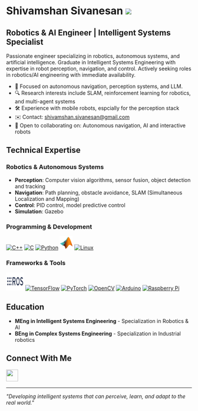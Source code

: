 # Shivamshan Sivanesan ![](https://user-images.githubusercontent.com/18350557/176309783-0785949b-9127-417c-8b55-ab5a4333674e.gif)

## Robotics & AI Engineer | Intelligent Systems Specialist

Passionate engineer specializing in robotics, autonomous systems, and artificial intelligence. Graduate in Intelligent Systems Engineering with expertise in robot perception, navigation, and control. Actively seeking roles in robotics/AI engineering with immediate availability.

* 🤖 Focused on autonomous navigation, perception systems, and LLM.
* 🔍 Research interests include SLAM, reinforcement learning for robotics, and multi-agent systems
* 🛠️ Experience with mobile robots, espcially for the perception stack
* ✉️ Contact: [shivamshan.sivanesan@gmail.com](mailto:shivamshan.sivanesan@gmail.com)
* 🤝 Open to collaborating on: Autonomous navigation, AI and interactive robots

## Technical Expertise

### Robotics & Autonomous Systems
- **Perception**: Computer vision algorithms, sensor fusion, object detection and tracking
- **Navigation**: Path planning, obstacle avoidance, SLAM (Simultaneous Localization and Mapping)
- **Control**: PID control, model predictive control
- **Simulation**: Gazebo

### Programming & Development
<p align="left">
<a href="https://docs.microsoft.com/en-us/cpp/?view=msvc-170" target="_blank" rel="noreferrer"><img src="https://raw.githubusercontent.com/danielcranney/readme-generator/main/public/icons/skills/cplusplus-colored.svg" width="36" height="36" alt="C++" /></a>
<a href="https://docs.microsoft.com/en-us/cpp/?view=msvc-170" target="_blank" rel="noreferrer"><img src="https://raw.githubusercontent.com/danielcranney/readme-generator/main/public/icons/skills/c-colored.svg" width="36" height="36" alt="C" /></a>
<a href="https://www.python.org/" target="_blank" rel="noreferrer"><img src="https://raw.githubusercontent.com/danielcranney/readme-generator/main/public/icons/skills/python-colored.svg" width="36" height="36" alt="Python" /></a>
<a href="https://fr.mathworks.com/products/matlab.html" target="_blank" rel="noreferrer"><img src="https://github.com/SShivamshan/SShivamshan/blob/main/Matlab.png" width="36" height="36" alt="Matlab" /></a>
<a href="https://www.linux.org" target="_blank" rel="noreferrer"><img src="https://raw.githubusercontent.com/danielcranney/readme-generator/main/public/icons/skills/linux-colored.svg" width="36" height="36" alt="Linux" /></a>
</p>

### Frameworks & Tools
<p align="left">
<a href="https://www.ros.org/" target="_blank" rel="noreferrer"><img src="https://github.com/SShivamshan/SShivamshan/blob/main/ros-ar21.svg" width="48" height="48" alt="ROS" /></a>
<a href="https://www.tensorflow.org/" target="_blank" rel="noreferrer"><img src="https://raw.githubusercontent.com/danielcranney/readme-generator/main/public/icons/skills/tensorflow-colored.svg" width="36" height="36" alt="TensorFlow" /></a>
<a href="https://pytorch.org/" target="_blank" rel="noreferrer"><img src="https://www.vectorlogo.zone/logos/pytorch/pytorch-icon.svg" width="36" height="36" alt="PyTorch" /></a>
<a href="https://opencv.org/" target="_blank" rel="noreferrer"><img src="https://www.vectorlogo.zone/logos/opencv/opencv-icon.svg" width="36" height="36" alt="OpenCV" /></a>
<a href="https://store.arduino.cc/" target="_blank" rel="noreferrer"><img src="https://raw.githubusercontent.com/danielcranney/readme-generator/main/public/icons/skills/arduino-colored.svg" width="36" height="36" alt="Arduino" /></a>
<a href="https://www.raspberrypi.org/" target="_blank" rel="noreferrer"><img src="https://www.vectorlogo.zone/logos/raspberrypi/raspberrypi-icon.svg" width="36" height="36" alt="Raspberry Pi" /></a>
</p>

## Education

- **MEng in Intelligent Systems Engineering** - Specialization in Robotics & AI
- **BEng in Complex Systems Engineering** - Specialization in Industrial robotics

## Connect With Me

<p align="left">
<!-- <a href="https://www.github.com/SShivamshan" target="_blank" rel="noreferrer"><img src="https://raw.githubusercontent.com/danielcranney/readme-generator/main/public/icons/socials/github.svg" width="32" height="32" /></a> -->
<a href="https://www.linkedin.com/in/shivamshan-sivanesan" target="_blank" rel="noreferrer"><img src="https://raw.githubusercontent.com/danielcranney/readme-generator/main/public/icons/socials/linkedin.svg" width="32" height="32" /></a>
</p>

---

*"Developing intelligent systems that can perceive, learn, and adapt to the real world."*
